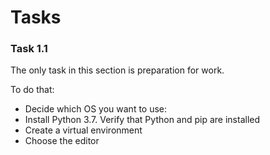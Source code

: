 # Tasks

### Task 1.1

The only task in this section is preparation for work.

To do that:

* Decide which OS you want to use:
* Install Python 3.7. Verify that Python and pip are installed
* Create a virtual environment
* Choose the editor

